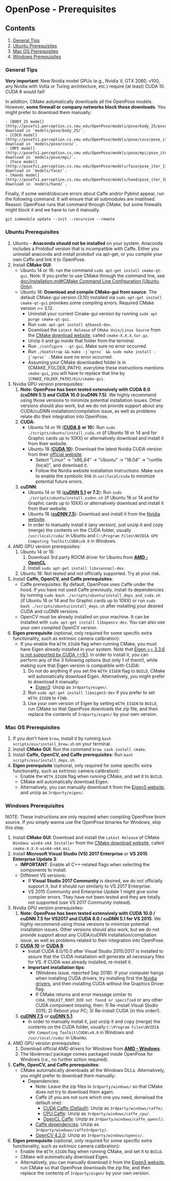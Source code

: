 OpenPose - Prerequisites
==========================

## Contents
1. [General Tips](#general-tips)
2. [Ubuntu Prerequisites](#ubuntu-prerequisites)
3. [Mac OS Prerequisites](#mac-os-prerequisites)
4. [Windows Prerequisites](#windows-prerequisites)



### General Tips
**Very important**: New Nvidia model GPUs (e.g., Nvidia V, GTX 2080, v100, any Nvidia with Volta or Turing architecture, etc.) require (at least) CUDA 10. CUDA 8 would fail!

In addition, CMake automatically downloads all the OpenPose models. However, **some firewall or company networks block these downloads**. You might prefer to download them manually:

    - [BODY_25 model](http://posefs1.perception.cs.cmu.edu/OpenPose/models/pose/body_25/pose_iter_584000.caffemodel): download in `models/pose/body_25/`.
    - [COCO model](http://posefs1.perception.cs.cmu.edu/OpenPose/models/pose/coco/pose_iter_440000.caffemodel): download in `models/pose/coco/`.
    - [MPI model](http://posefs1.perception.cs.cmu.edu/OpenPose/models/pose/mpi/pose_iter_160000.caffemodel): download in `models/pose/mpi/`.
    - [Face model](http://posefs1.perception.cs.cmu.edu/OpenPose/models/face/pose_iter_116000.caffemodel): download in `models/face/`.
    - [Hands model](http://posefs1.perception.cs.cmu.edu/OpenPose/models/hand/pose_iter_102000.caffemodel): download in `models/hand/`.

Finally, if some weird/obscure errors about Caffe and/or Pybind appear, run the following command. It will ensure that all submodules are iniatilised. Reason: OpenPose runs that command through CMake, but some firewalls might block it and we have to run it manually.
```
git submodule update --init --recursive --remote
```



### Ubuntu Prerequisites
1. Ubuntu - **Anaconda should not be installed** on your system. Anaconda includes a Protobuf version that is incompatible with Caffe. Either you uninstall anaconda and install protobuf via apt-get, or you compile your own Caffe and link it to OpenPose.
2. Install **CMake GUI**:
    - Ubuntu 14 or 16: run the command `sudo apt-get install cmake-qt-gui`. Note: If you prefer to use CMake through the command line, see [doc/installation.md#CMake Command Line Configuration (Ubuntu Only)](./installation.md#cmake-command-line-configuration-ubuntu-only).
    - Ubuntu 18: **Download and compile CMake-gui from source**. The default CMake-gui version (3.10) installed via `sudo apt-get install cmake-qt-gui` provokes some compiling errors. Required CMake version >= 3.12.
        - Uninstall your current Cmake-gui version by running `sudo apt purge cmake-qt-gui`.
        - Run `sudo apt-get install qtbase5-dev`.
        - Download the `Latest Release` of `CMake Unix/Linux Source` from the [CMake download website](https://cmake.org/download/), called `cmake-X.X.X.tar.gz`.
        - Unzip it and go inside that folder from the terminal.
        - Run `./configure --qt-gui`. Make sure no error occurred.
        - Run ``./bootstrap && make -j`nproc` && sudo make install -j`nproc` ``. Make sure no error occurred.
        - Assuming your CMake downloaded folder is in {CMAKE_FOLDER_PATH}, everytime these instructions mentions `cmake-gui`, you will have to replace that line by `{CMAKE_FOLDER_PATH}/bin/cmake-gui`.
3. Nvidia GPU version prerequisites:
    1. **Note: OpenPose has been tested extensively with CUDA 8.0 (cuDNN 5.1) and CUDA 10.0 (cuDNN 7.5)**. We highly recommend using those versions to minimize potential installation issues. Other versions should also work, but we do not provide support about any CUDA/cuDNN installation/compilation issue, as well as problems relate dto their integration into OpenPose.
    2. **CUDA**:
        - Ubuntu 14 or 16 ([**CUDA 8**](https://developer.nvidia.com/cuda-80-ga2-download-archive) **or 10**): Run `sudo ./scripts/ubuntu/install_cuda.sh` (if Ubuntu 16 or 14 and for Graphic cards up to 10XX) or alternatively download and install it from their website.
        - Ubuntu 18 ([**CUDA 10**](https://developer.nvidia.com/cuda-downloads)): Download the latest Nvidia CUDA version from their [official website](https://developer.nvidia.com/cuda-downloads).
            - Select "Linux" -> "x86_64" -> "Ubuntu" -> "18.04" -> "runfile (local)", and download it.
            - Follow the Nvidia website installation instructions. Make sure to enable the symbolic link in `usr/local/cuda` to minimize potential future errors.
    3. **cuDNN**:
        - Ubuntu 14 or 16 ([**cuDNN 5.1**](https://developer.nvidia.com/rdp/cudnn-archive) **or 7.2**): Run `sudo ./scripts/ubuntu/install_cudnn.sh` (if Ubuntu 16 or 14 and for Graphic cards up to 10XX) or alternatively download and install it from their website.
        - Ubuntu 18 ([**cuDNN 7.5**](https://developer.nvidia.com/cudnn)): Download and install it from the [Nvidia website](https://developer.nvidia.com/cudnn).
        - In order to manually install it (any version), just unzip it and copy (merge) the contents on the CUDA folder, usually `/usr/local/cuda/` in Ubuntu and `C:\Program Files\NVIDIA GPU Computing Toolkit\CUDA\v8.0` in Windows.
5. AMD GPU version prerequisites:
    1. Ubuntu 14 or 16:
        1. Download 3rd party ROCM driver for Ubuntu from [**AMD - OpenCL**](https://rocm.github.io/ROCmInstall.html).
        2. Install `sudo apt-get install libviennacl-dev`.
    2. Ubuntu 18: Not tested and not officially supported. Try at your risk.
6. Install **Caffe, OpenCV, and Caffe prerequisites**:
    - Caffe prerequisites: By default, OpenPose uses Caffe under the hood. If you have not used Caffe previously, install its dependencies by running `sudo bash ./scripts/ubuntu/install_deps_and_cuda.sh` (if Ubuntu 16 or 14 and for Graphic cards up to 10XX) or run `sudo bash ./scripts/ubuntu/install_deps.sh` after installing your desired CUDA and cuDNN versions.
    - OpenCV must be already installed on your machine. It can be installed with `sudo apt-get install libopencv-dev`. You can also use your own compiled OpenCV version.
7. **Eigen prerequisite** (optional, only required for some specific extra functionality, such as extrinsic camera calibration):
    - If you enable the `WITH_EIGEN` flag when running CMake, you must have Eigen already installed in your system. Note that [Eigen <= 3.3.6 is not supported by CUDA >=9.1](https://bitbucket.org/eigen/eigen/commits/034b6c3e101792a3cc3ccabd9bfaddcabe85bb58?at=default). In order to install it, you can perform any of the 3 following options (but only 1 of them!), while making sure that Eigen version is compatible with CUDA:
        1. Do not do anything if you set the `WITH_EIGEN` flag to `BUILD`, CMake will automatically download Eigen. Alternatively, you might prefer to download it manually:
            - [Eigen3](http://posefs1.perception.cs.cmu.edu/OpenPose/3rdparty/eigen_2018_05_23.zip): Unzip as `3rdparty/eigen/`.
        2. Run `sudo apt-get install libeigen3-dev` if you prefer to set `WITH_EIGEN` to `FIND`.
        3. Use your own version of Eigen by setting `WITH_EIGEN` to `BUILD`, run CMake so that OpenPose downloads the zip file, and then replace the contents of `3rdparty/eigen/` by your own version.



### Mac OS Prerequisites
1. If you don't have `brew`, install it by running `bash scripts/osx/install_brew.sh` on your terminal.
2. Install **CMake GUI**: Run the command `brew cask install cmake`.
3. Install **Caffe, OpenCV, and Caffe prerequisites**: Run `bash scripts/osx/install_deps.sh`.
4. **Eigen prerequisite** (optional, only required for some specific extra functionality, such as extrinsic camera calibration):
    - Enable the `WITH_EIGEN` flag when running CMake, and set it to `BUILD`.
    - CMake will automatically download Eigen.
    - Alternatively, you can manually download it from the [Eigen3 website](http://posefs1.perception.cs.cmu.edu/OpenPose/3rdparty/eigen_2018_05_23.zip), and unzip as `3rdparty/eigen/`.



### Windows Prerequisites
NOTE: These instructions are only required when compiling OpenPose brom source. If you simply wanna use the OpenPose binaries for Windows, skip this step.

1. Install **CMake GUI**: Download and install the `Latest Release` of CMake `Windows win64-x64 Installer` from the [CMake download website](https://cmake.org/download/), called `cmake-X.X.X-win64-x64.msi`.
2. Install **Microsoft Visual Studio (VS) 2017 Enterprise** or **VS 2015 Enterprise Update 3**:
    - **IMPORTANT**: Enable all C++-related flags when selecting the components to install.
    - Different VS versions:
        - If **Visual Studio 2017 Community** is desired, we do not officially support it, but it should run similarly to VS 2017 Enterprise.
        - VS 2015 Community and Enterprise Update 1 might give some compiler errors. They have not been tested and they are totally not supported (use VS 2017 Community instead).
3. Nvidia GPU version prerequisites:
    1. **Note: OpenPose has been tested extensively with CUDA 10.0 / cuDNN 7.5 for VS2017 and CUDA 8.0 / cuDNN 5.1 for VS 2015**. We highly recommend using those versions to minimize potential installation issues. Other versions should also work, but we do not provide support about any CUDA/cuDNN installation/compilation issue, as well as problems related to their integration into OpenPose.
    2. [**CUDA 10**](https://developer.nvidia.com/cuda-downloads) or [**CUDA 8**](https://developer.nvidia.com/cuda-80-ga2-download-archive):
        - Install CUDA 8.0/10.0 after Visual Studio 2015/2017 is installed to assure that the CUDA installation will generate all necessary files for VS. If CUDA was already installed, re-install it.
        - **Important installation tips**:
            - (Windows issue, reported Sep 2018): If your computer hangs when installing CUDA drivers, try installing first the [Nvidia drivers](http://www.nvidia.com/Download/index.aspx), and then installing CUDA without the Graphics Driver flag.
            - If CMake returns and error message similar to `CUDA_TOOLKIT_ROOT_DIR not found or specified` or any other CUDA component missing, then: 1) Re-install Visual Studio 2015; 2) Reboot your PC; 3) Re-install CUDA (in this order!).
    3. [**cuDNN 7.5**](https://developer.nvidia.com/cudnn) or [**cuDNN 5.1**](https://developer.nvidia.com/rdp/cudnn-archive):
        - In order to manually install it, just unzip it and copy (merge) the contents on the CUDA folder, usually `C:\Program Files\NVIDIA GPU Computing Toolkit\CUDA\v8.0` in Windows and `/usr/local/cuda/` in Ubuntu.
4. AMD GPU version prerequisites:
    1. Download official AMD drivers for Windows from [**AMD - Windows**](https://support.amd.com/en-us/download).
    2. The libviennacl package comes packaged inside OpenPose for Windows (i.e., no further action required).
5. **Caffe, OpenCV, and Caffe prerequisites**:
    - CMake automatically downloads all the Windows DLLs. Alternatively, you might prefer to download them manually:
        - Dependencies:
            - Note: Leave the zip files in `3rdparty/windows/` so that CMake does not try to download them again.
            - Caffe (if you are not sure which one you need, donwload the default one):
                - [CUDA Caffe (Default)](http://posefs1.perception.cs.cmu.edu/OpenPose/3rdparty/windows/caffe_15_2019_05_16.zip): Unzip as `3rdparty/windows/caffe/`.
                - [CPU Caffe](http://posefs1.perception.cs.cmu.edu/OpenPose/3rdparty/windows/caffe_cpu_2018_05_27.zip): Unzip as `3rdparty/windows/caffe_cpu/`.
                - [OpenCL Caffe](http://posefs1.perception.cs.cmu.edu/OpenPose/3rdparty/windows/caffe_opencl_2018_02_13.zip): Unzip as `3rdparty/windows/caffe_opencl/`.
            - [Caffe dependencies](http://posefs1.perception.cs.cmu.edu/OpenPose/3rdparty/windows/caffe3rdparty_15_2019_03_14.zip): Unzip as `3rdparty/windows/caffe3rdparty/`.
            - [OpenCV 4.2.0](http://posefs1.perception.cs.cmu.edu/OpenPose/3rdparty/windows/opencv_420_v14_15_2020_04_04.zip): Unzip as `3rdparty/windows/opencv/`.
6. **Eigen prerequisite** (optional, only required for some specific extra functionality, such as extrinsic camera calibration):
    - Enable the `WITH_EIGEN` flag when running CMake, and set it to `BUILD`.
    - CMake will automatically download Eigen.
    - Alternatively, you can manually download it from the [Eigen3 website](http://posefs1.perception.cs.cmu.edu/OpenPose/3rdparty/eigen_2018_05_23.zip), run CMake so that OpenPose downloads the zip file, and then replace the contents of `3rdparty/eigen/` by your own version.
